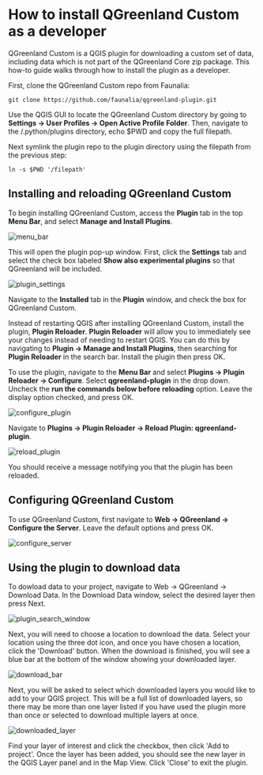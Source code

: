 # How to install QGreenland Custom as a developer

QGreenland Custom is a QGIS plugin for downloading a custom set of data, including data which 
is not part of the QGreenland Core zip package. This how-to guide walks through how to install the plugin as a developer.

First, clone the QGreenland Custom repo from Faunalia:

```
git clone https://github.com/faunalia/qgreenland-plugin.git
```

Use the QGIS GUI to locate the QGreenland Custom directory by going to
**Settings -> User Profiles -> Open Active Profile Folder**.
Then, navigate to the /.python/plugins directory, echo $PWD and copy the full filepath. 

Next symlink the plugin repo to the plugin directory using the filepath from the previous step:
```
ln -s $PWD '/filepath'
```
## Installing and reloading QGreenland Custom

To begin installing QGreenland Custom, access the **Plugin** tab 
in the top **Menu Bar**, and select **Manage and Install Plugins**. 

![menu_bar](/_images/menu_bar.png)

This will open the plugin pop-up window. First, click the **Settings** tab and select the check box 
labeled **Show also experimental plugins** so that QGreenland will be included. 

![plugin_settings](/_images/plugin_settings.png)

Navigate to the **Installed** tab in the **Plugin** window, and check the box for QGreenland Custom. 

Instead of restarting QGIS after installing QGreenland Custom, 
install the plugin, **Plugin Reloader**. **Plugin Reloader** will allow you to immediately
see your changes instead of needing to restart QGIS. You can do this by navigating to 
**Plugin -> Manage and Install Plugins**, then searching for **Plugin Reloader** in the
search bar. Install the plugin then press OK.

To use the plugin, navigate to the **Menu Bar** and select **Plugins -> Plugin Reloader -> Configure**.
Select **qgreenland-plugin** in the drop down. Uncheck the **run the commands below before reloading** option. Leave the display option checked, and press OK.

![configure_plugin](/_images/configure_plugin.png)

Navigate to **Plugins -> Plugin Reloader -> Reload Plugin: qgreenland-plugin**.

![reload_plugin](/_images/reload_plugin.png)

You should receive a message notifying you that the plugin has been reloaded.

## Configuring QGreenland Custom
To use QGreenland Custom, first navigate to **Web -> QGreenland -> Configure the Server**. Leave the default options and press OK. 

![configure_server](/_images/configure_server.png)

## Using the plugin to download data
To dowload data to your project, navigate to Web -> QGreenland -> Download Data.
In the Download Data window, select the desired layer then press Next.

![plugin_search_window](/_images/plugin_search_window.png)

Next, you will need to choose a location to download the data. Select your location using the 
three dot icon, and once you have chosen a location, click the 'Download' button. When the download
is finished, you will see a blue bar at the bottom of the window showing your downloaded layer. 

![download_bar](/_images/download_bar.png)

Next, you will be asked to select which downloaded layers you would like to add to your QGIS 
project. This will be a full list of downloaded layers, so there may be more than one layer listed
if you have used the plugin more than once or selected to download multiple layers at once. 

![downloaded_layer](/_images/downloaded_layers.png)

Find your layer of interest and click the checkbox, then click 'Add to project'. Once the layer has been added, you should see the new layer in the QGIS Layer panel and in the Map View. Click 'Close' to exit the plugin.
